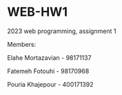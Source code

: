 # WEB-HW1


2023 web programming, assignment 1

Members:

Elahe Mortazavian - 98171137

Fatemeh Fotouhi - 98170968

Pouria Khajepour - 400171392
